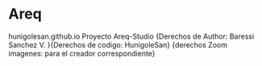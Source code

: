 # Areq
hunigolesan.github.io
Proyecto Areq-Studio {Derechos de Author: Baressi Sanchez V. }{Derechos de codigo: HunigoleSan} {derechos Zoom imagenes: para el creador correspondiente}
